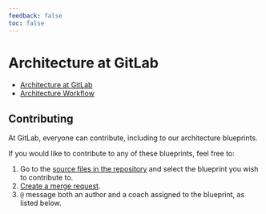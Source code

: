 ```yaml
---
feedback: false
toc: false
---
```


# Architecture at GitLab

- [Architecture at GitLab](https://about.gitlab.com/handbook/engineering/architecture/)
- [Architecture Workflow](https://about.gitlab.com/handbook/engineering/architecture/workflow/)

## Contributing

At GitLab, everyone can contribute, including to our architecture blueprints.

If you would like to contribute to any of these blueprints, feel free to:

1. Go to the [source files in the repository](https://gitlab.com/gitlab-org/gitlab/tree/master/doc/architecture/blueprints)
   and select the blueprint you wish to contribute to.
1. [Create a merge request](../development/contributing/merge_request_workflow.md).
1. `@` message both an author and a coach assigned to the blueprint, as listed below.
